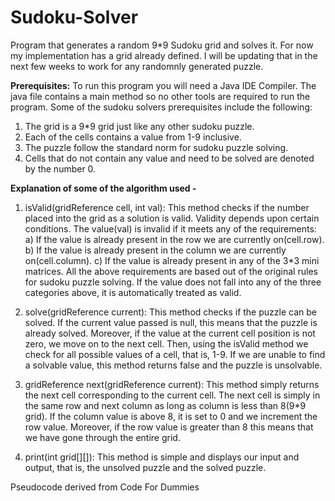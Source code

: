 # Sudoku-Solver
Program that generates a random 9*9 Sudoku grid and solves it. For now my implementation has a grid already defined. I will be updating that in the next few weeks to work for any randomnly generated puzzle. 

**Prerequisites:**
To run this program you will need a Java IDE Compiler. The java file contains a main method so no other tools are required to run the program. 
Some of the sudoku solvers prerequisites include the following:
1) The grid is a 9*9 grid just like any other sudoku puzzle.
2) Each of the cells contains a value from 1-9 inclusive.
3) The puzzle follow the standard norm for sudoku puzzle solving.
4) Cells that do not contain any value and need to be solved are denoted by the number 0. 

**Explanation of some of the algorithm used -** 
1) isValid(gridReference cell, int val): 
This method checks if the number placed into the grid as a solution is valid. Validity depends upon certain conditions. The value(val) is invalid if it meets any of the requirements: 
a) If the value is already present in the row we are currently on(cell.row).
b) If the value is already present in the column we are currently on(cell.column).
c) If the value is already present in any of the 3*3 mini matrices. 
All the above requirements are based out of the original rules for sudoku puzzle solving. 
If the value does not fall into any of the three categories above, it is automatically treated as valid. 

2) solve(gridReference current):
This method checks if the puzzle can be solved. If the current value passed is null, this means that the puzzle is already solved. Moreover, if the value at the current cell position is not zero, we move on to the next cell. Then, using the isValid method we check for all possible values of a cell, that is, 1-9. If we are unable to find a solvable value, this method returns false and the puzzle is unsolvable. 

3) gridReference next(gridReference current): 
This method simply returns the next cell corresponding to the current cell. The next cell is simply in the same row and next column as long as column is less than 8(9*9 grid). If the column value is above 8, it is set to 0 and we increment the row value. Moreover, if the row value is greater than 8 this means that we have gone through the entire grid. 

4) print(int grid[][]): 
This method is simple and displays our input and output, that is, the unsolved puzzle and the solved puzzle. 

Pseudocode derived from Code For Dummies
